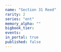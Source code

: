 ```yaml
---
name: "Section 31 Reed"
rarity: 2
series: "ent"
memory_alpha: ""
bigbook_tier:
events:
in_portal: true
published: false
---
```

